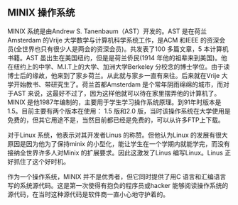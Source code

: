 ## MINIX 操作系统

MINIX 系统是由Andrew S. Tanenbaum（AST）开发的。AST 是在荷兰Amsterdam
的Vrije 大学数学与计算机科学系统工作，是ACM 和IEEE
的资深会员(全世界也只有很少人是两会的资深会员)。共发表了100 多篇文章，5
本计算机书籍。AST 虽出生在美国纽约，但是是荷兰侨民(1914
年他的祖辈来到美国)。他在纽约上的中学、M.I.T上的大学、加洲大学Berkeley
分校念的博士学位。由于读博士后的缘故，他来到了家乡荷兰。从此就与家乡一直有来往。后来就在Vrije
大学开始教书、带研究生了。荷兰首都Amsterdam
是个常年阴雨绵绵的城市，而对于AST
来说，这最好不过了，因为这样他就可以待在家里摆弄他的计算机了。MINIX
是他1987年编制的，主要用于学生学习操作系统原理。到91年时版本是1.5。目前主要有两个版本在使用：
1.5 版和2.0
版，当时该操作系统在大学使用是免费的，但其它用途不是，当然目前都已经是免费的，可以从许多FTP上下载。

对于Linux 系统，他表示对其开发者Linus 的称赞。但他认为Linux
的发展有很大原因是因为他为了保持minix
的小型化，能让学生在一个学期内就能学完，而没有接纳全世界许多人对Minix
的扩展要求。因此这激发了Linus 编写Linux。Linus 正好抓住了这个好时机。

作为一个操作系统，MINIX 并不是优秀者，但它同时提供了用C
语言和汇编语言写的系统源代码。这是第一次使得有抱负的程序员或hacker
能够阅读操作系统的源代码，在当时这种源代码是软件商一直小心地守护着的。
